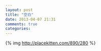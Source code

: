 ```yaml
---
layout: post
title: "空白"
date: 2013-04-07 21:31
comments: true
categories: 
---
```

{% img http://placekitten.com/890/280 %}
